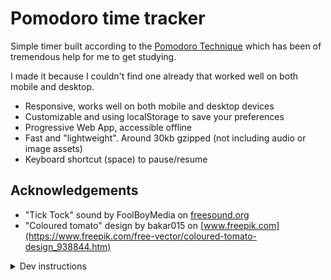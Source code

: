 # Pomodoro time tracker

Simple timer built according to the [Pomodoro Technique](https://en.wikipedia.org/wiki/Pomodoro_Technique) which has been of tremendous help for me to get studying.

I made it because I couldn't find one already that worked well on both mobile and desktop.

* Responsive, works well on both mobile and desktop devices
* Customizable and using localStorage to save your preferences
* Progressive Web App, accessible offline
* Fast and "lightweight". Around 30kb gzipped (not including audio or image assets)
* Keyboard shortcut (space) to pause/resume

## Acknowledgements
* "Tick Tock" sound by FoolBoyMedia on [freesound.org](https://freesound.org/people/FoolBoyMedia/sounds/264498/)
* "Coloured tomato" design by bakar015 on [www.freepik.com](https://www.freepik.com/free-vector/coloured-tomato-design_938844.htm)

<details><summary>Dev instructions</summary>

### Project setup
```
yarn install
```

### Compiles and hot-reloads for development
```
yarn run serve
```

### Compiles and minifies for production
```
yarn run build
```

### Run your tests
```
yarn run test
```

### Lints and fixes files
```
yarn run lint
```

### Customize configuration
See [Configuration Reference](https://cli.vuejs.org/config/).

</details>
